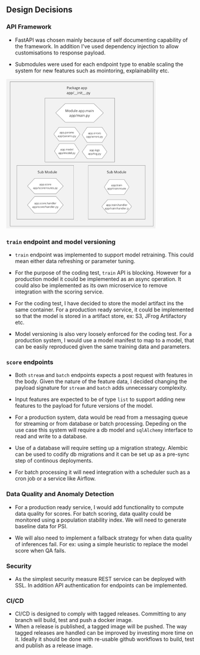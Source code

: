 ## Design Decisions

### API Framework

* FastAPI was chosen mainly because of self documenting capability of the framework. In addition I've used dependency injection to allow customisations to response payload.

* Submodules were used for each endpoint type to enable scaling the system for new features such as mointoring, explainability etc.

<img src="FastAPI_module.png?raw=true" alt= “” width="400" height="400">

### `train` endpoint and model versioning

* `train` endpoint was implemented to support model retraining. This could mean either data refreshing or parameter tuning. 

* For the purpose of the coding test, `train` API is blocking. However for a production model it could be implemented as an async operation. It could also be implemented as its own microservice to remove integration with the scoring service.

* For the coding test, I have decided to store the model artifact ins the same container. For a production ready service, it could be implemented so that the model is stored in a artifact store, ex: S3, JFrog Artifactory etc.

* Model versioning is also very loosely enforced for the coding test. For a production system, I would use a model manifest to map to a model, that can be easily reproduced given the same training data and parameters.

### `score` endpoints

* Both `stream` and `batch` endpoints expects a post request with features in the body. Given the nature of the  feature data, I decided changing the payload signature for `stream` and `batch` adds unnecessary complexity.

* Input features are expected to be of type `list` to support adding new features to the payload for future versions of the model.

* For a production system, data would be read from a messaging queue for streaming or from database or batch processing. Depeding on the use case this system will require a db model and `sqlAlchemy` interface to read and write to a database.

* Use of a database will require setting up a migration strategy. Alembic can be used to codify db migrations and it can be set up as a pre-sync step of continous deployments.

* For batch processing it will need integration with a scheduler such as a cron job or a service like Airflow.


### Data Quality and Anomaly Detection

* For a production ready service, I would add functionality to compute data quality for scores. For batch scoring, data quality could be monitored using a population stability index. We will need to generate baseline data for PSI. 

* We will also need to implement a fallback strategy for when data quality of inferences fail. For ex: using a simple heuristic to replace the model score when QA fails.

### Security

* As the simplest security measure REST service can be deployed with SSL. In addition API authentication for endpoints can be implemented.


### CI/CD

* CI/CD is designed to comply with tagged releases. Committing to any branch will build, test and push a docker image. 
* When a release is published, a tagged image will be pushed. The way tagged releases are handled can be improved by investing more time on it. Ideally it should be done with re-usable github workflows to build, test and publish as a release image.
